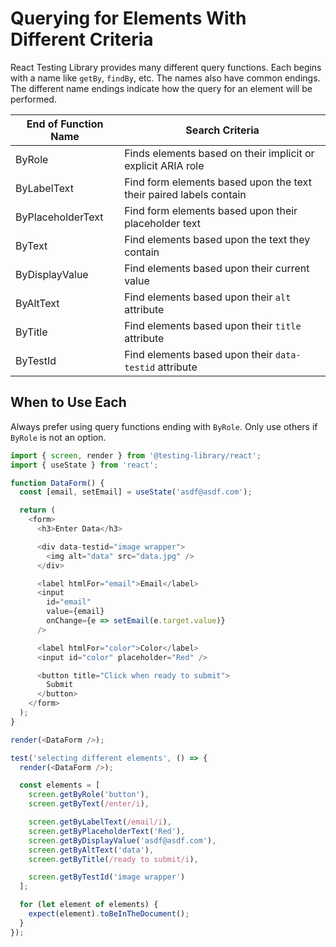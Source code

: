 # Querying for Elements With Different Criteria

React Testing Library provides many different query functions.  Each begins with a name like `getBy`, `findBy`, etc.  The names also have common endings.  The different name endings indicate how the query for an element will be performed.

| End of Function Name | Search Criteria                                                    |
|----------------------|--------------------------------------------------------------------|
| ByRole               | Finds elements based on their implicit or explicit ARIA role       |
| ByLabelText          | Find form elements based upon the text their paired labels contain |
| ByPlaceholderText    | Find form elements based upon their placeholder text               |
| ByText               | Find elements based upon the text they contain                     |
| ByDisplayValue       | Find elements based upon their current value                       |
| ByAltText            | Find elements based upon their `alt` attribute                     |
| ByTitle              | Find elements based upon their `title` attribute                   |
| ByTestId             | Find elements based upon their `data-testid` attribute             |

## When to Use Each

Always prefer using query functions ending with `ByRole`.  Only use others if `ByRole` is not an option.

```javascript
import { screen, render } from '@testing-library/react';
import { useState } from 'react';

function DataForm() {
  const [email, setEmail] = useState('asdf@asdf.com');

  return (
    <form>
      <h3>Enter Data</h3>

      <div data-testid="image wrapper">
        <img alt="data" src="data.jpg" />
      </div>

      <label htmlFor="email">Email</label>
      <input 
        id="email"
        value={email}
        onChange={e => setEmail(e.target.value)}
      />

      <label htmlFor="color">Color</label>
      <input id="color" placeholder="Red" />

      <button title="Click when ready to submit">
        Submit
      </button>
    </form>
  );
}

render(<DataForm />);
```

```javascript
test('selecting different elements', () => {
  render(<DataForm />);

  const elements = [
    screen.getByRole('button'),
    screen.getByText(/enter/i),

    screen.getByLabelText(/email/i),
    screen.getByPlaceholderText('Red'),
    screen.getByDisplayValue('asdf@asdf.com'),
    screen.getByAltText('data'),
    screen.getByTitle(/ready to submit/i),

    screen.getByTestId('image wrapper')
  ];

  for (let element of elements) {
    expect(element).toBeInTheDocument();
  }
});
```